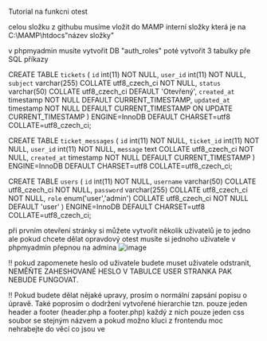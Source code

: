 Tutorial na funkcni otest

celou složku z githubu musíme vložit do MAMP interní složky která je na C:\MAMP\htdocs\"název složky"

v phpmyadmin musíte vytvořit DB "auth_roles" poté vytvořit 3 tabulky pře SQL příkazy

CREATE TABLE `tickets` (
  `id` int(11) NOT NULL,
  `user_id` int(11) NOT NULL,
  `subject` varchar(255) COLLATE utf8_czech_ci NOT NULL,
  `status` varchar(50) COLLATE utf8_czech_ci DEFAULT 'Otevřený',
  `created_at` timestamp NOT NULL DEFAULT CURRENT_TIMESTAMP,
  `updated_at` timestamp NOT NULL DEFAULT CURRENT_TIMESTAMP ON UPDATE CURRENT_TIMESTAMP
) ENGINE=InnoDB DEFAULT CHARSET=utf8 COLLATE=utf8_czech_ci;

CREATE TABLE `ticket_messages` (
  `id` int(11) NOT NULL,
  `ticket_id` int(11) NOT NULL,
  `user_id` int(11) NOT NULL,
  `message` text COLLATE utf8_czech_ci NOT NULL,
  `created_at` timestamp NOT NULL DEFAULT CURRENT_TIMESTAMP
) ENGINE=InnoDB DEFAULT CHARSET=utf8 COLLATE=utf8_czech_ci;

CREATE TABLE `users` (
  `id` int(11) NOT NULL,
  `username` varchar(50) COLLATE utf8_czech_ci NOT NULL,
  `password` varchar(255) COLLATE utf8_czech_ci NOT NULL,
  `role` enum('user','admin') COLLATE utf8_czech_ci NOT NULL DEFAULT 'user'
) ENGINE=InnoDB DEFAULT CHARSET=utf8 COLLATE=utf8_czech_ci;

při prvním otevření stránky si můžete vytvořit několik uživatelů je to jedno ale pokud chcete dělat opravdový otest musíte si jednoho uživatele v phpmyadmin přepnou na admina
![image](https://github.com/user-attachments/assets/4e00cb28-cb28-49ca-8a4d-d173b0a19df3)

!! pokud zapomenete heslo od uživatele budete muset uživatele odstranit, NEMĚŇTE ZAHESHOVANÉ HESLO V TABULCE USER STRANKA PAK NEBUDE FUNGOVAT.

!! Pokud budete dělat nějaké upravy, prosím o normální zapsání popisu o úpravě. Také poprosím o dodržení vytvořené hierarchie tzn. pouze jeden header a footer (header.php a footer.php) každý z nich pouze jeden css soubor se stejným názvem a pokud možno kluci z frontendu moc nehrabejte do věcí co jsou ve <?php ... ?>
